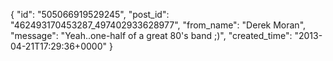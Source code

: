  {
   "id": "505066919529245",
   "post_id": "462493170453287_497402933628977",
   "from_name": "Derek Moran",
   "message": "Yeah..one-half of a great 80's band ;)",
   "created_time": "2013-04-21T17:29:36+0000"
 }
